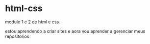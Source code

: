 # html-css
 modulo 1 e 2 de html e css.

 estou aprendendo a criar sites e aora vou aprender a gerenciar meus repositorios 
